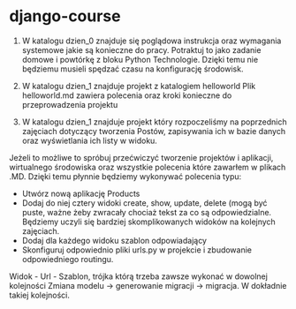 # django-course

1. W katalogu dzien_0 znajduje się poglądowa instrukcja oraz wymagania
systemowe jakie są konieczne do pracy. Potraktuj to jako zadanie domowe
i powtórkę z bloku Python Technologie. Dzięki temu nie będziemu musieli
spędzać czasu na konfigurację środowisk.

2. W katalogu dzien_1 znajduje projekt z katalogiem helloworld
Plik helloworld.md zawiera polecenia oraz kroki konieczne do przeprowadzenia projektu


3. W katalogu dzien_1 znajduje projekt który rozpoczeliśmy na poprzednich zajęciach
dotyczący tworzenia Postów, zapisywania ich w bazie danych oraz wyświetlania ich listy w widoku.

Jeżeli to możliwe to spróbuj przećwiczyć tworzenie projektów i aplikacji, wirtualnego środowiska oraz wszystkie polecenia które zawarłem w plikach .MD. Dzięki temu płynnie będziemy wykonywać polecenia typu: 
- Utwórz nową aplikację Products
- Dodaj do niej cztery widoki create, show, update, delete (mogą być puste, ważne żeby zwracały chociaż tekst za co są odpowiedzialne. Będziemy uczyli się bardziej skomplikowanych widoków na kolejnych zajęciach.
- Dodaj dla każdego widoku szablon odpowiadający
- Skonfiguruj odpowiednio pliki urls.py w projekcie i zbudowanie odpowiedniego routingu.

Widok - Url - Szablon, trójka którą trzeba zawsze wykonać w dowolnej kolejności
Zmiana modelu -> generowanie migracji -> migracja. W dokładnie takiej kolejności.
